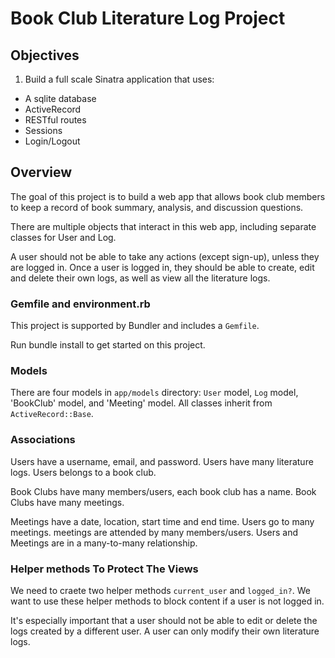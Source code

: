 # Book Club Literature Log Project

## Objectives

1.  Build a full scale Sinatra application that uses:

- A sqlite database
- ActiveRecord
- RESTful routes
- Sessions
- Login/Logout

## Overview

The goal of this project is to build a web app that allows book club members to keep a record of book summary, analysis, and discussion questions.

There are multiple objects that interact in this web app, including separate classes for User and Log.

A user should not be able to take any actions (except sign-up), unless they are logged in. Once a user is logged in, they should be able to create, edit and delete their own logs, as well as view all the literature logs.

### Gemfile and environment.rb

This project is supported by Bundler and includes a `Gemfile`.

Run bundle install to get started on this project.

### Models

There are four models in `app/models` directory: `User` model, `Log` model, 'BookClub' model, and 'Meeting' model. All classes inherit from `ActiveRecord::Base`.

### Associations

Users have a username, email, and password. 
Users have many literature logs.
Users belongs to a book club.

Book Clubs have many members/users, each book club has a name.
Book Clubs have many meetings.

Meetings have a date, location, start time and end time.
Users go to many meetings.
meetings are attended by many members/users. 
Users and Meetings are in a many-to-many relationship.

### Helper methods To Protect The Views

We need to craete two helper methods `current_user` and `logged_in?`. We 
want to use these helper methods to block content if a user is not logged in.

It's especially important that a user should not be able to edit or delete the
logs created by a different user. A user can only modify their own literature logs.

